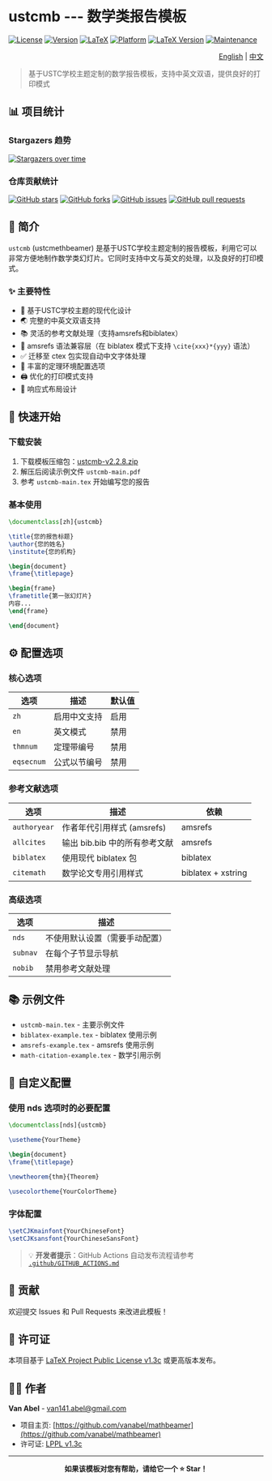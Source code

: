 
# ustcmb --- 数学类报告模板

[![License](https://img.shields.io/badge/License-LPPL%20v1.3c-blue.svg)](http://www.latex-project.org/lppl.txt)
[![Version](https://img.shields.io/badge/Version-v2.2.8-green.svg)](https://github.com/vanabel/mathbeamer)
[![LaTeX](https://img.shields.io/badge/LaTeX-Beamer-orange.svg)](https://www.ctan.org/pkg/beamer)
[![Platform](https://img.shields.io/badge/Platform-macOS%20%7C%20Windows%20%7C%20Linux-lightgrey.svg)](https://github.com/vanabel/mathbeamer)
[![LaTeX Version](https://img.shields.io/badge/LaTeX%20Version-2005%2F12%2F01%2B-blue.svg)](https://www.latex-project.org/)
[![Maintenance](https://img.shields.io/badge/Maintenance-持续维护-brightgreen.svg)](https://github.com/vanabel/mathbeamer)

<div align="right">

[English](README_EN.md) | [中文](README.md)

</div>

> 基于USTC学校主题定制的数学报告模板，支持中英文双语，提供良好的打印模式

## 📊 项目统计

### Stargazers 趋势
[![Stargazers over time](https://starchart.cc/vanabel/mathbeamer.svg?variant=adaptive)](https://starchart.cc/vanabel/mathbeamer)

### 仓库贡献统计
[![GitHub stars](https://img.shields.io/github/stars/vanabel/mathbeamer?style=social)](https://github.com/vanabel/mathbeamer)
[![GitHub forks](https://img.shields.io/github/forks/vanabel/mathbeamer?style=social)](https://github.com/vanabel/mathbeamer)
[![GitHub issues](https://img.shields.io/github/issues/vanabel/mathbeamer)](https://github.com/vanabel/mathbeamer)
[![GitHub pull requests](https://img.shields.io/github/issues-pr/vanabel/mathbeamer)](https://github.com/vanabel/mathbeamer)

## 📖 简介

`ustcmb` (ustcmethbeamer) 是基于USTC学校主题定制的报告模板，利用它可以非常方便地制作数学类幻灯片。它同时支持中文与英文的处理，以及良好的打印模式。

### ✨ 主要特性

- 🎨 基于USTC学校主题的现代化设计
- 🌏 完整的中英文双语支持
- 📚 灵活的参考文献处理（支持amsrefs和biblatex）
- 🔄 amsrefs 语法兼容层（在 biblatex 模式下支持 `\cite{xxx}*{yyy}` 语法）
- ✅ 迁移至 ctex 包实现自动中文字体处理
- 🎯 丰富的定理环境配置选项
- 🖨️ 优化的打印模式支持
- 📱 响应式布局设计

## 🚀 快速开始

### 下载安装

1. 下载模板压缩包：[ustcmb-v2.2.8.zip](https://github.com/vanabel/mathbeamer/releases/latest)
2. 解压后阅读示例文件 `ustcmb-main.pdf`
3. 参考 `ustcmb-main.tex` 开始编写您的报告

### 基本使用

```latex
\documentclass[zh]{ustcmb}

\title{您的报告标题}
\author{您的姓名}
\institute{您的机构}

\begin{document}
\frame{\titlepage}

\begin{frame}
\frametitle{第一张幻灯片}
内容...
\end{frame}

\end{document}
````

## ⚙️ 配置选项

### 核心选项

| 选项         | 描述     | 默认值 |
| ---------- | ------ | --- |
| `zh`       | 启用中文支持 | 启用  |
| `en`       | 英文模式   | 禁用  |
| `thmnum`   | 定理带编号  | 禁用  |
| `eqsecnum` | 公式以节编号 | 禁用  |

### 参考文献选项

| 选项           | 描述                  | 依赖                 |
| ------------ | ------------------- | ------------------ |
| `authoryear` | 作者年代引用样式 (amsrefs)  | amsrefs            |
| `allcites`   | 输出 bib.bib 中的所有参考文献 | amsrefs            |
| `biblatex`   | 使用现代 biblatex 包     | biblatex           |
| `citemath`   | 数学论文专用引用样式          | biblatex + xstring |

### 高级选项

| 选项       | 描述              |
| -------- | --------------- |
| `nds`    | 不使用默认设置（需要手动配置） |
| `subnav` | 在每个子节显示导航       |
| `nobib`  | 禁用参考文献处理        |

## 📚 示例文件

* `ustcmb-main.tex` - 主要示例文件
* `biblatex-example.tex` - biblatex 使用示例
* `amsrefs-example.tex` - amsrefs 使用示例
* `math-citation-example.tex` - 数学引用示例

## 🔧 自定义配置

### 使用 nds 选项时的必要配置

```latex
\documentclass[nds]{ustcmb}

\usetheme{YourTheme}

\begin{document}
\frame{\titlepage}

\newtheorem{thm}{Theorem}

\usecolortheme{YourColorTheme}
```

### 字体配置

```latex
\setCJKmainfont{YourChineseFont}
\setCJKsansfont{YourChineseSansFont}
```

> 💡 **开发者提示**：GitHub Actions 自动发布流程请参考 [`.github/GITHUB_ACTIONS.md`](.github/GITHUB_ACTIONS.md)

## 🤝 贡献

欢迎提交 Issues 和 Pull Requests 来改进此模板！

## 📄 许可证

本项目基于 [LaTeX Project Public License v1.3c](http://www.latex-project.org/lppl.txt) 或更高版本发布。

## 👨‍💻 作者

**Van Abel** - [van141.abel@gmail.com](mailto:van141.abel@gmail.com)

* 项目主页: [https://github.com/vanabel/mathbeamer](https://github.com/vanabel/mathbeamer)
* 许可证: [LPPL v1.3c](http://www.latex-project.org/lppl.txt)

---

<div align="center">

**如果该模板对您有帮助，请给它一个 ⭐️ Star！**

</div>
